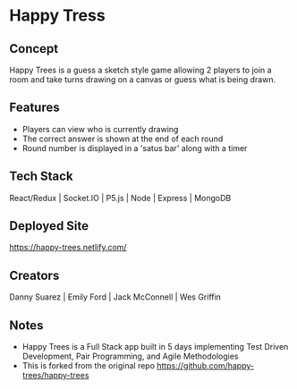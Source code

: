# Happy Tress

## Concept
Happy Trees is a guess a sketch style game allowing 2 players to join a room and
take turns drawing on a canvas or guess what is being drawn.

## Features
* Players can view who is currently drawing
* The correct answer is shown at the end of each round
* Round number is displayed in a 'satus bar' along with a timer

## Tech Stack
React/Redux | Socket.IO | P5.js | Node | Express | MongoDB

## Deployed Site
https://happy-trees.netlify.com/

## Creators
Danny Suarez | Emily Ford | Jack McConnell | Wes Griffin

## Notes
* Happy Trees is a Full Stack app built in 5 days implementing Test Driven Development,
Pair Programming, and Agile Methodologies
* This is forked from the original repo https://github.com/happy-trees/happy-trees
 